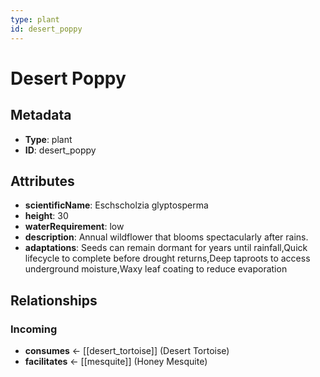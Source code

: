 ```yaml
---
type: plant
id: desert_poppy
---
```


# Desert Poppy

## Metadata

- **Type**: plant
- **ID**: desert_poppy

## Attributes

- **scientificName**: Eschscholzia glyptosperma
- **height**: 30
- **waterRequirement**: low
- **description**: Annual wildflower that blooms spectacularly after rains.
- **adaptations**: Seeds can remain dormant for years until rainfall,Quick lifecycle to complete before drought returns,Deep taproots to access underground moisture,Waxy leaf coating to reduce evaporation

## Relationships

### Incoming

- **consumes** ← [[desert_tortoise]] (Desert Tortoise)
- **facilitates** ← [[mesquite]] (Honey Mesquite)

